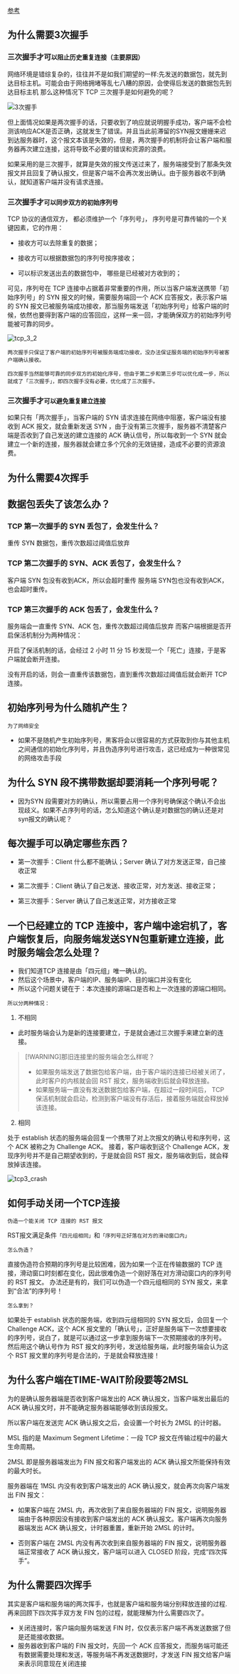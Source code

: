
[参考](https://blog.csdn.net/qq_40337086/article/details/112443124)


## 为什么需要3次握手

### 三次握手才可`以阻止历史重复连接（主要原因）`

网络环境是错综复杂的，往往并不是如我们期望的一样:先发送的数据包，就先到达目标主机。可能会由于网络拥堵等乱七八糟的原因，会使得后发送的数据包先到达目标主机
那么这种情况下 TCP 三次握手是如何避免的呢？

![3次握手](/images/tcp_3_3.png)

但上面情况如果是两次握手的话，只要收到了响应就说明握手成功，客户端不会检测该响应ACK是否正确，这就发生了错误。并且当此前滞留的SYN报文姗姗来迟到达服务器时，这个报文本该是失效的，但是，两次握手的机制将会让客户端和服务器再次建立连接，这将导致不必要的错误和资源的浪费。

如果采用的是三次握手，就算是失效的报文传送过来了，服务端接受到了那条失效报文并且回复了确认报文，但是客户端不会再次发出确认。由于服务器收不到确认，就知道客户端并没有请求连接。


### 三次握手才`可以同步双方的初始序列号`

TCP 协议的通信双方， 都必须维护一个「序列号」， 序列号是可靠传输的一个关键因素，它的作用：

- 接收方可以去除重复的数据；

- 接收方可以根据数据包的序列号按序接收；

- 可以标识发送出去的数据包中， 哪些是已经被对方收到的；

可见，序列号在 TCP 连接中占据着非常重要的作用，所以当客户端发送携带「初始序列号」的 SYN 报文的时候，需要服务端回一个 ACK 应答报文，表示客户端的 SYN 报文已被服务端成功接收，那当服务端发送「初始序列号」给客户端的时候，依然也要得到客户端的应答回应，这样一来一回，才能确保双方的初始序列号能被可靠的同步。


![tcp_3_2](/images/tcp_3_2.png)

`两次握手只保证了客户端的初始序列号被服务端成功接收，没办法保证服务端的初始序列号被客户端确认接收。`

`四次握手当然能够可靠的同步双方的初始化序号，但由于第二步和第三步可以优化成一步，所以就成了「三次握手」，即四次握手没有必要，优化成了三次握手。`

### 三次握手才`可以避免重复建立连接`


如果只有「两次握手」，当客户端的 SYN 请求连接在网络中阻塞，客户端没有接收到 ACK 报文，就会重新发送 SYN ，由于没有第三次握手，服务器不清楚客户端是否收到了自己发送的建立连接的 ACK 确认信号，所以每收到一个 SYN 就会建立一个新的连接，服务器就会建立多个冗余的无效链接，造成不必要的资源浪费。





## 为什么需要4次挥手




## 数据包丢失了该怎么办？
### TCP 第一次握手的 SYN 丢包了，会发生什么？
重传 SYN 数据包，重传次数超过阈值后放弃

### TCP 第二次握手的 SYN、ACK 丢包了，会发生什么？
客户端 SYN 包没有收到ACK，所以会超时重传
服务端 SYN包也没有收到ACK， 也会超时重传。

### TCP 第三次握手的 ACK 包丢了，会发生什么？
服务端会一直重传 SYN、ACK 包，重传次数超过阈值后放弃
而客户端根据是否开启保活机制分为两种情况：

开启了保活机制的话，会经过 2 小时 11 分 15 秒发现一个「死亡」连接，于是客户端就会断开连接。

没有开启的话，则会一直重传该数据包，直到重传次数超过阈值后就会断开 TCP 连接。


## 初始序列号为什么随机产生？
`为了网络安全`
- 如果不是随机产生初始序列号，黑客将会以很容易的方式获取到你与其他主机之间通信的初始化序列号，并且伪造序列号进行攻击，这已经成为一种很常见的网络攻击手段

## 为什么 SYN 段不携带数据却要消耗一个序列号呢？

- 因为SYN 段需要对方的确认，所以需要占用一个序列号确保这个确认不会出现歧义。如果不占序列号的话，怎么知道这个确认是对数据包的确认还是对syn报文的确认呢？


## 每次握手可以确定哪些东西？

- 第一次握手：Client 什么都不能确认；Server 确认了对方发送正常，自己接收正常

- 第二次握手：Client 确认了自己发送、接收正常，对方发送、接收正常；

- 第三次握手：Server 确认了自己发送正常，对方接收正常

## 一个已经建立的 TCP 连接中，客户端中途宕机了，客户端恢复后，向服务端发送SYN包重新建立连接，此时服务端会怎么处理？

- 我们知道TCP 连接是由「四元组」唯一确认的。
- 然后这个场景中，客户端的IP、服务端IP、目的端口并没有变化
- 所以这个问题关键在于：本次连接的源端口是否和上一次连接的源端口相同。

`所以分两种情况：`

1. 不相同
- 此时服务端会认为是新的连接要建立，于是就会通过三次握手来建立新的连接。

> [!WARNING]那旧连接里的服务端会怎么样呢？ 
> - 如果服务端发送了数据包给客户端，由于客户端的连接已经被关闭了，此时客户的内核就会回 RST 报文，服务端收到后就会释放连接。
> - 如果服务端一直没有发送数据包给客户端，在超过一段时间后， TCP 保活机制就会启动，检测到客户端没有存活后，接着服务端就会释放掉该连接。

2. 相同

处于 establish 状态的服务端会回复一个携带了对上次报文的确认号和序列号，这个 ACK 被称之为 Challenge ACK。
接着，客户端收到这个 Challenge ACK，发现序列号并不是自己期望收到的，于是就会回 RST 报文，服务端收到后，就会释放掉该连接。

![tcp3_crash](/images/tcp_3_crash.png)

## 如何手动关闭一个TCP连接

`伪造一个能关闭 TCP 连接的 RST 报文`

RST报文满足条件`「四元组相同」`和`「序列号正好落在对方的滑动窗口内」`

`怎么伪造？`

直接伪造符合预期的序列号是比较困难，因为如果一个正在传输数据的 TCP 连接，滑动窗口时刻都在变化，因此很难伪造一个刚好落在对方滑动窗口内的序列号的 RST 报文。
办法还是有的，我们可以伪造一个四元组相同的 SYN 报文，来拿到“合法”的序列号！

`怎么拿到？`

如果处于 establish 状态的服务端，收到四元组相同的 SYN 报文后，会回复一个 Challenge ACK，这个 ACK 报文里的「确认号」，正好是服务端下一次想要接收的序列号，说白了，就是可以通过这一步拿到服务端下一次预期接收的序列号。
然后用这个确认号作为 RST 报文的序列号，发送给服务端，此时服务端会认为这个 RST 报文里的序列号是合法的，于是就会释放连接！



## 为什么客户端在TIME-WAIT阶段要等2MSL

为的是确认服务器端是否收到客户端发出的 ACK 确认报文，当客户端发出最后的 ACK 确认报文时，并不能确定服务器端能够收到该段报文。

所以客户端在发送完 ACK 确认报文之后，会设置一个时长为 2MSL 的计时器。

MSL 指的是 Maximum Segment Lifetime：一段 TCP 报文在传输过程中的最大生命周期。

2MSL 即是服务器端发出为 FIN 报文和客户端发出的 ACK 确认报文所能保持有效的最大时长。

服务器端在 1MSL 内没有收到客户端发出的 ACK 确认报文，就会再次向客户端发出 FIN 报文：

- 如果客户端在 2MSL 内，再次收到了来自服务器端的 FIN 报文，说明服务器端由于各种原因没有接收到客户端发出的 ACK 确认报文。客户端再次向服务器端发出 ACK 确认报文，计时器重置，重新开始 2MSL 的计时。

- 否则客户端在 2MSL 内没有再次收到来自服务器端的 FIN 报文，说明服务器端正常接收了 ACK 确认报文，客户端可以进入 CLOSED 阶段，完成“四次挥手”。


## 为什么需要四次挥手
其实是客户端和服务端的两次挥手，也就是客户端和服务端分别释放连接的过程.
再来回顾下四次挥手双方发 FIN 包的过程，就能理解为什么需要四次了。

- 关闭连接时，客户端向服务端发送 FIN 时，仅仅表示客户端不再发送数据了但是还能接收数据。
- 服务器收到客户端的 FIN 报文时，先回一个 ACK 应答报文，而服务端可能还有数据需要处理和发送，等服务端不再发送数据时，才发送 FIN 报文给客户端来表示同意现在关闭连接
